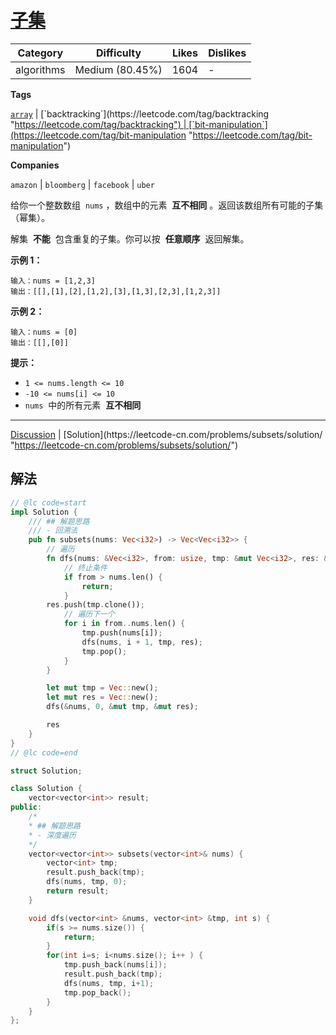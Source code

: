# [子集](https://leetcode-cn.com/problems/subsets/description/ "https://leetcode-cn.com/problems/subsets/description/")

| Category   | Difficulty      | Likes | Dislikes |
| ---------- | --------------- | ----- | -------- |
| algorithms | Medium (80.45%) | 1604  | -        |

**Tags**

[`array`](https://leetcode.com/tag/array "https://leetcode.com/tag/array") | [`backtracking`](https://leetcode.com/tag/backtracking "https://leetcode.com/tag/backtracking") | [`bit-manipulation`](https://leetcode.com/tag/bit-manipulation "https://leetcode.com/tag/bit-manipulation")

**Companies**

`amazon` | `bloomberg` | `facebook` | `uber`

给你一个整数数组  `nums` ，数组中的元素  **互不相同** 。返回该数组所有可能的子集（幂集）。

解集  **不能**  包含重复的子集。你可以按  **任意顺序**  返回解集。

**示例 1：**

```
输入：nums = [1,2,3]
输出：[[],[1],[2],[1,2],[3],[1,3],[2,3],[1,2,3]]
```

**示例 2：**

```
输入：nums = [0]
输出：[[],[0]]
```

**提示：**

- `1 <= nums.length <= 10`
- `-10 <= nums[i] <= 10`
- `nums`  中的所有元素  **互不相同**

---

[Discussion](https://leetcode-cn.com/problems/subsets/comments/ "https://leetcode-cn.com/problems/subsets/comments/") | [Solution](https://leetcode-cn.com/problems/subsets/solution/ "https://leetcode-cn.com/problems/subsets/solution/")

## 解法

```rust
// @lc code=start
impl Solution {
    /// ## 解题思路
    /// - 回溯法
    pub fn subsets(nums: Vec<i32>) -> Vec<Vec<i32>> {
        // 遍历
        fn dfs(nums: &Vec<i32>, from: usize, tmp: &mut Vec<i32>, res: &mut Vec<Vec<i32>>) {
            // 终止条件
            if from > nums.len() {
                return;
            }
	    res.push(tmp.clone());
            // 遍历下一个
            for i in from..nums.len() {
                tmp.push(nums[i]);
                dfs(nums, i + 1, tmp, res);
                tmp.pop();
            }
        }

        let mut tmp = Vec::new();
        let mut res = Vec::new();
        dfs(&nums, 0, &mut tmp, &mut res);

        res
    }
}
// @lc code=end

struct Solution;
```

```cpp
class Solution {
    vector<vector<int>> result;
public:
    /*
    * ## 解题思路
    * - 深度遍历
    */
    vector<vector<int>> subsets(vector<int>& nums) {
        vector<int> tmp;
        result.push_back(tmp);
        dfs(nums, tmp, 0);
        return result;
    }

    void dfs(vector<int> &nums, vector<int> &tmp, int s) {
        if(s >= nums.size()) {
            return;
        }
        for(int i=s; i<nums.size(); i++ ) {
            tmp.push_back(nums[i]);
            result.push_back(tmp);
            dfs(nums, tmp, i+1);
            tmp.pop_back();
        }
    }
};
```
